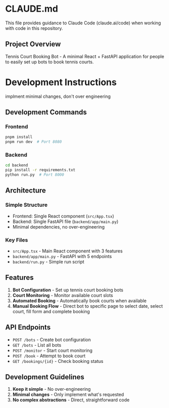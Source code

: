 # CLAUDE.md

This file provides guidance to Claude Code (claude.ai/code) when working with code in this repository.

## Project Overview

Tennis Court Booking Bot - A minimal React + FastAPI application for people to easily set up bots to book tennis courts.

# Development Instructions

implment minimal changes, don't over engineering

## Development Commands

### Frontend
```bash
pnpm install
pnpm run dev  # Port 8080
```

### Backend
```bash
cd backend
pip install -r requirements.txt
python run.py  # Port 8000
```

## Architecture

### Simple Structure
- Frontend: Single React component (`src/App.tsx`)
- Backend: Single FastAPI file (`backend/app/main.py`)
- Minimal dependencies, no over-engineering

### Key Files
- `src/App.tsx` - Main React component with 3 features
- `backend/app/main.py` - FastAPI with 5 endpoints
- `backend/run.py` - Simple run script

## Features

1. **Bot Configuration** - Set up tennis court booking bots
2. **Court Monitoring** - Monitor available court slots
3. **Automated Booking** - Automatically book courts when available
4. **Manual Booking Flow** - Direct bot to specific page to select date, select court, fill form and complete booking

## API Endpoints

- `POST /bots` - Create bot configuration
- `GET /bots` - List all bots
- `POST /monitor` - Start court monitoring
- `POST /book` - Attempt to book court
- `GET /bookings/{id}` - Check booking status

## Development Guidelines

1. **Keep it simple** - No over-engineering
2. **Minimal changes** - Only implement what's requested
3. **No complex abstractions** - Direct, straightforward code